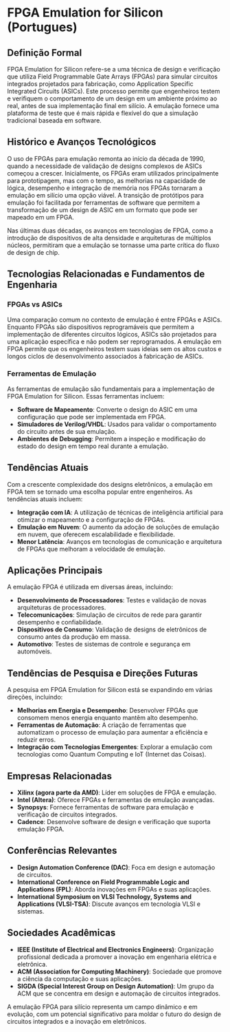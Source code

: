 # FPGA Emulation for Silicon (Portugues)

## Definição Formal

FPGA Emulation for Silicon refere-se a uma técnica de design e verificação que utiliza Field Programmable Gate Arrays (FPGAs) para simular circuitos integrados projetados para fabricação, como Application Specific Integrated Circuits (ASICs). Este processo permite que engenheiros testem e verifiquem o comportamento de um design em um ambiente próximo ao real, antes de sua implementação final em silício. A emulação fornece uma plataforma de teste que é mais rápida e flexível do que a simulação tradicional baseada em software.

## Histórico e Avanços Tecnológicos

O uso de FPGAs para emulação remonta ao início da década de 1990, quando a necessidade de validação de designs complexos de ASICs começou a crescer. Inicialmente, os FPGAs eram utilizados principalmente para prototipagem, mas com o tempo, as melhorias na capacidade de lógica, desempenho e integração de memória nos FPGAs tornaram a emulação em silício uma opção viável. A transição de protótipos para emulação foi facilitada por ferramentas de software que permitem a transformação de um design de ASIC em um formato que pode ser mapeado em um FPGA.

Nas últimas duas décadas, os avanços em tecnologias de FPGA, como a introdução de dispositivos de alta densidade e arquiteturas de múltiplos núcleos, permitiram que a emulação se tornasse uma parte crítica do fluxo de design de chip.

## Tecnologias Relacionadas e Fundamentos de Engenharia

### FPGAs vs ASICs

Uma comparação comum no contexto de emulação é entre FPGAs e ASICs. Enquanto FPGAs são dispositivos reprogramáveis que permitem a implementação de diferentes circuitos lógicos, ASICs são projetados para uma aplicação específica e não podem ser reprogramados. A emulação em FPGA permite que os engenheiros testem suas ideias sem os altos custos e longos ciclos de desenvolvimento associados à fabricação de ASICs.

### Ferramentas de Emulação

As ferramentas de emulação são fundamentais para a implementação de FPGA Emulation for Silicon. Essas ferramentas incluem:

- **Software de Mapeamento**: Converte o design do ASIC em uma configuração que pode ser implementada em FPGA.
- **Simuladores de Verilog/VHDL**: Usados para validar o comportamento do circuito antes de sua emulação.
- **Ambientes de Debugging**: Permitem a inspeção e modificação do estado do design em tempo real durante a emulação.

## Tendências Atuais

Com a crescente complexidade dos designs eletrônicos, a emulação em FPGA tem se tornado uma escolha popular entre engenheiros. As tendências atuais incluem:

- **Integração com IA**: A utilização de técnicas de inteligência artificial para otimizar o mapeamento e a configuração de FPGAs.
- **Emulação em Nuvem**: O aumento da adoção de soluções de emulação em nuvem, que oferecem escalabilidade e flexibilidade.
- **Menor Latência**: Avanços em tecnologias de comunicação e arquitetura de FPGAs que melhoram a velocidade de emulação.

## Aplicações Principais

A emulação FPGA é utilizada em diversas áreas, incluindo:

- **Desenvolvimento de Processadores**: Testes e validação de novas arquiteturas de processadores.
- **Telecomunicações**: Simulação de circuitos de rede para garantir desempenho e confiabilidade.
- **Dispositivos de Consumo**: Validação de designs de eletrônicos de consumo antes da produção em massa.
- **Automotivo**: Testes de sistemas de controle e segurança em automóveis.

## Tendências de Pesquisa e Direções Futuras

A pesquisa em FPGA Emulation for Silicon está se expandindo em várias direções, incluindo:

- **Melhorias em Energia e Desempenho**: Desenvolver FPGAs que consomem menos energia enquanto mantêm alto desempenho.
- **Ferramentas de Automação**: A criação de ferramentas que automatizam o processo de emulação para aumentar a eficiência e reduzir erros.
- **Integração com Tecnologias Emergentes**: Explorar a emulação com tecnologias como Quantum Computing e IoT (Internet das Coisas).

## Empresas Relacionadas

- **Xilinx (agora parte da AMD)**: Líder em soluções de FPGA e emulação.
- **Intel (Altera)**: Oferece FPGAs e ferramentas de emulação avançadas.
- **Synopsys**: Fornece ferramentas de software para emulação e verificação de circuitos integrados.
- **Cadence**: Desenvolve software de design e verificação que suporta emulação FPGA.

## Conferências Relevantes

- **Design Automation Conference (DAC)**: Foca em design e automação de circuitos.
- **International Conference on Field Programmable Logic and Applications (FPL)**: Aborda inovações em FPGAs e suas aplicações.
- **International Symposium on VLSI Technology, Systems and Applications (VLSI-TSA)**: Discute avanços em tecnologia VLSI e sistemas.

## Sociedades Acadêmicas

- **IEEE (Institute of Electrical and Electronics Engineers)**: Organização profissional dedicada a promover a inovação em engenharia elétrica e eletrônica.
- **ACM (Association for Computing Machinery)**: Sociedade que promove a ciência da computação e suas aplicações.
- **SIGDA (Special Interest Group on Design Automation)**: Um grupo da ACM que se concentra em design e automação de circuitos integrados.

A emulação FPGA para silício representa um campo dinâmico e em evolução, com um potencial significativo para moldar o futuro do design de circuitos integrados e a inovação em eletrônicos.